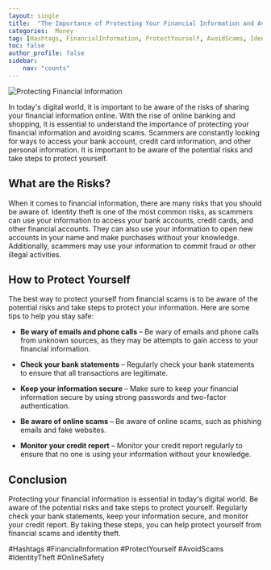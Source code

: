 ```yaml
---
layout: single
title:  "The Importance of Protecting Your Financial Information and Avoiding Scams"
categories:  Money
tag: [Hashtags, FinancialInformation, ProtectYourself, AvoidScams, IdentityTheft, OnlineSafety, ]
toc: false
author_profile: false
sidebar:
    nav: "counts"
---
```

    
![Protecting Financial Information](https://images.pexels.com/photos/1149137/pexels-photo-1149137.jpeg?auto=compress&cs=tinysrgb&dpr=2&h=650&w=940)

In today's digital world, it is important to be aware of the risks of sharing your financial information online. With the rise of online banking and shopping, it is essential to understand the importance of protecting your financial information and avoiding scams. Scammers are constantly looking for ways to access your bank account, credit card information, and other personal information. It is important to be aware of the potential risks and take steps to protect yourself.

## What are the Risks?

When it comes to financial information, there are many risks that you should be aware of. Identity theft is one of the most common risks, as scammers can use your information to access your bank accounts, credit cards, and other financial accounts. They can also use your information to open new accounts in your name and make purchases without your knowledge. Additionally, scammers may use your information to commit fraud or other illegal activities.

## How to Protect Yourself

The best way to protect yourself from financial scams is to be aware of the potential risks and take steps to protect your information. Here are some tips to help you stay safe:

* **Be wary of emails and phone calls** – Be wary of emails and phone calls from unknown sources, as they may be attempts to gain access to your financial information.

* **Check your bank statements** – Regularly check your bank statements to ensure that all transactions are legitimate.

* **Keep your information secure** – Make sure to keep your financial information secure by using strong passwords and two-factor authentication.

* **Be aware of online scams** – Be aware of online scams, such as phishing emails and fake websites.

* **Monitor your credit report** – Monitor your credit report regularly to ensure that no one is using your information without your knowledge.

## Conclusion

Protecting your financial information is essential in today's digital world. Be aware of the potential risks and take steps to protect yourself. Regularly check your bank statements, keep your information secure, and monitor your credit report. By taking these steps, you can help protect yourself from financial scams and identity theft. 

#Hashtags
#FinancialInformation #ProtectYourself #AvoidScams #IdentityTheft #OnlineSafety